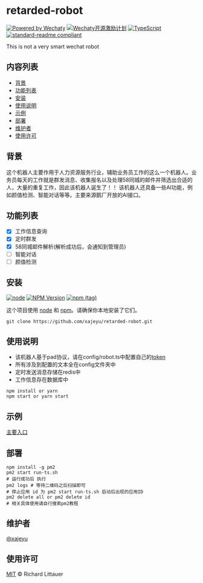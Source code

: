 # retarded-robot
[![Powered by Wechaty](https://img.shields.io/badge/Powered%20By-Wechaty-green.svg)](https://github.com/chatie/wechaty)
[![Wechaty开源激励计划](https://img.shields.io/badge/Wechaty-开源激励计划-green.svg)](https://github.com/juzibot/Welcome/wiki/Everything-about-Wechaty)
[![TypeScript](https://img.shields.io/badge/%3C%2F%3E-TypeScript-blue.svg)](https://www.typescriptlang.org/)
[![standard-readme compliant](https://img.shields.io/badge/readme%20style-standard-brightgreen.svg?style=flat-square)](https://github.com/RichardLitt/standard-readme)

This is not a very smart wechat robot

## 内容列表

- [背景](#背景)
- [功能列表](#功能列表)
- [安装](#安装)
- [使用说明](#使用说明)
- [示例](#示例)
- [部署](#部署)
- [维护者](#维护者)
- [使用许可](#使用许可)

## 背景
这个机器人主要作用于人力资源服务行业，辅助业务员工作的这么一个机器人。业务员每天的工作就是群发消息、收集报名以及处理58同城的邮件并筛选出合适的人，大量的重复工作，因此该机器人诞生了！！
该机器人还具备一些AI功能，例如颜值检测、智能对话等等。主要来源鹅厂开放的AI接口。

## 功能列表
- [x] 工作信息查询
- [x] 定时群发
- [X] 58同城邮件解析(解析成功后，会通知到管理员)
- [ ] 智能对话
- [ ] 颜值检测

## 安装
[![node](https://img.shields.io/node/v/wechaty.svg?maxAge=604800)](https://nodejs.org/)
[![NPM Version](https://img.shields.io/npm/v/wechaty?color=brightgreen&label=wechaty%40latest)](https://www.npmjs.com/package/wechaty)
[![npm (tag)](https://img.shields.io/npm/v/wechaty/next?color=yellow&label=wechaty%40next)](https://www.npmjs.com/package/wechaty?activeTab=versions)

这个项目使用 [node](http://nodejs.org) 和 [npm](https://npmjs.com)。请确保你本地安装了它们。

```shell script
git clone https://github.com/xajeyu/retarded-robot.git
```

## 使用说明
* 该机器人基于pad协议，请在config/robot.ts中配置自己的[token](https://github.com/juzibot/Welcome/wiki/Everything-about-Wechaty)
* 所有涉及到配置的文本全在config文件夹中
* 定时发送消息存储在redis中
* 工作信息存在数据库中
```shell script
npm install or yarn
npm start or yarn start
```

## 示例
[主要入口](src/robot/)

## 部署
```shell script
npm install -g pm2
pm2 start run-ts.sh
# 运行成功后 执行
pm2 logs # 等待二维码之后扫描即可
# 停止应用 id 为 pm2 start run-ts.sh 启动后出现的应用ID
pm2 delete all or pm2 delete id
# 相关具体使用请自行搜索pm2教程
```

## 维护者
[@xajeyu](https://github.com/xajeyu)

## 使用许可
[MIT](LICENSE) © Richard Littauer
